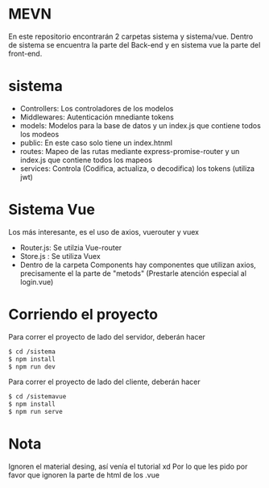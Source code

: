 # MEVN
En este repositorio encontrarán 2 carpetas sistema y sistema/vue. 
Dentro de sistema se encuentra la parte del Back-end y en sistema vue la parte del front-end.

# sistema

- Controllers: Los controladores de los modelos
- Middlewares: Autenticación mnediante tokens
- models: Modelos para la base de datos y un index.js que contiene todos los modeos
- public: En este caso solo tiene un index.htnml
- routes: Mapeo de las rutas mediante express-promise-router y un index.js que contiene todos los mapeos
- services: Controla (Codifica, actualiza, o decodifica) los tokens (utiliza jwt)

# Sistema Vue
Los más interesante, es el uso de axios, vuerouter y vuex
- Router.js: Se utilzia Vue-router
- Store.js : Se utiliza Vuex
- Dentro de la carpeta Components hay componentes que utilizan axios, precisamente el la parte de "metods" (Prestarle atención especial al login.vue)

# Corriendo el proyecto
Para correr el proyecto de lado del servidor, deberán hacer 
```sh
$ cd /sistema
$ npm install 
$ npm run dev
```

Para correr el proyecto de lado del cliente, deberán hacer 
```sh
$ cd /sistemavue
$ npm install 
$ npm run serve
```

# Nota
Ignoren el material desing, así venía el tutorial xd
Por lo que les pido por favor que ignoren la parte de html de los .vue
